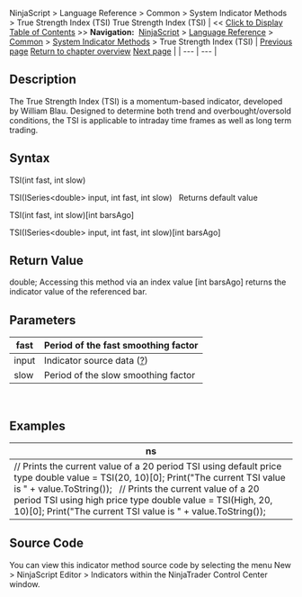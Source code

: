 ﻿
NinjaScript \> Language Reference \> Common \> System Indicator Methods \> True Strength Index (TSI)
True Strength Index (TSI)
| \<\< [Click to Display Table of Contents](true_strength_index_tsi.md) \>\> **Navigation:**     [NinjaScript](ninjascript.md) \> [Language Reference](language_reference_wip.md) \> [Common](common.md) \> [System Indicator Methods](indicators.md) \> True Strength Index (TSI) | [Previous page](trend-lines.md) [Return to chapter overview](indicators.md) [Next page](ultimate_oscillator.md) |
| --- | --- |
## Description
The True Strength Index (TSI) is a momentum\-based indicator, developed by William Blau. Designed to determine both trend and overbought/oversold conditions, the TSI is applicable to intraday time frames as well as long term trading.

## Syntax
TSI(int fast, int slow)  

TSI(ISeries\<double\> input, int fast, int slow)
 
Returns default value  

TSI(int fast, int slow)\[int barsAgo]  

TSI(ISeries\<double\> input, int fast, int slow)\[int barsAgo]

## Return Value
double; Accessing this method via an index value \[int barsAgo] returns the indicator value of the referenced bar.

## Parameters
| fast | Period of the fast smoothing factor |
| --- | --- |
| input | Indicator source data ([?](valid_input_data_for_indicator.md)) |
| slow | Period of the slow smoothing factor |

 
## 
## Examples
| ns |
| --- |
| // Prints the current value of a 20 period TSI using default price type double value \= TSI(20, 10)\[0]; Print("The current TSI value is " \+ value.ToString());   // Prints the current value of a 20 period TSI using high price type double value \= TSI(High, 20, 10)\[0]; Print("The current TSI value is " \+ value.ToString()); |

## Source Code
You can view this indicator method source code by selecting the menu New \> NinjaScript Editor \> Indicators within the NinjaTrader Control Center window.
